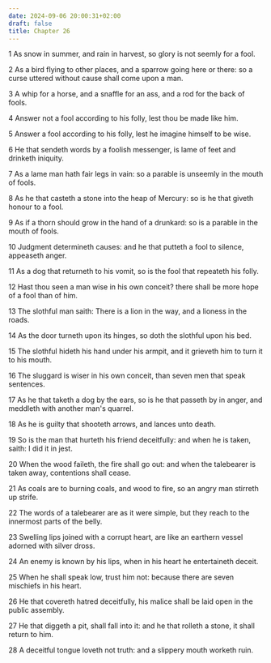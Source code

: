 ```yaml
---
date: 2024-09-06 20:00:31+02:00
draft: false
title: Chapter 26
---
```




1 As snow in summer, and rain in harvest, so glory is not seemly for a fool.

2 As a bird flying to other places, and a sparrow going here or there: so a curse uttered without cause shall come upon a man.

3 A whip for a horse, and a snaffle for an ass, and a rod for the back of fools.

4 Answer not a fool according to his folly, lest thou be made like him.

5 Answer a fool according to his folly, lest he imagine himself to be wise.

6 He that sendeth words by a foolish messenger, is lame of feet and drinketh iniquity.

7 As a lame man hath fair legs in vain: so a parable is unseemly in the mouth of fools.

8 As he that casteth a stone into the heap of Mercury: so is he that giveth honour to a fool.

9 As if a thorn should grow in the hand of a drunkard: so is a parable in the mouth of fools.

10 Judgment determineth causes: and he that putteth a fool to silence, appeaseth anger.

11 As a dog that returneth to his vomit, so is the fool that repeateth his folly.

12 Hast thou seen a man wise in his own conceit? there shall be more hope of a fool than of him.

13 The slothful man saith: There is a lion in the way, and a lioness in the roads.

14 As the door turneth upon its hinges, so doth the slothful upon his bed.

15 The slothful hideth his hand under his armpit, and it grieveth him to turn it to his mouth.

16 The sluggard is wiser in his own conceit, than seven men that speak sentences.

17 As he that taketh a dog by the ears, so is he that passeth by in anger, and meddleth with another man's quarrel.

18 As he is guilty that shooteth arrows, and lances unto death.

19 So is the man that hurteth his friend deceitfully: and when he is taken, saith: I did it in jest.

20 When the wood faileth, the fire shall go out: and when the talebearer is taken away, contentions shall cease.

21 As coals are to burning coals, and wood to fire, so an angry man stirreth up strife.

22 The words of a talebearer are as it were simple, but they reach to the innermost parts of the belly.

23 Swelling lips joined with a corrupt heart, are like an earthern vessel adorned with silver dross.

24 An enemy is known by his lips, when in his heart he entertaineth deceit.

25 When he shall speak low, trust him not: because there are seven mischiefs in his heart.

26 He that covereth hatred deceitfully, his malice shall be laid open in the public assembly.

27 He that diggeth a pit, shall fall into it: and he that rolleth a stone, it shall return to him.

28 A deceitful tongue loveth not truth: and a slippery mouth worketh ruin.

